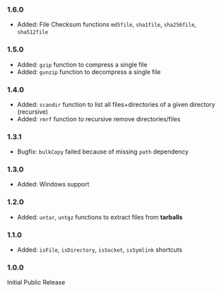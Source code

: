 ### 1.6.0 ###
* Added: File Checksum functions `md5file`, `sha1file`, `sha256file`, `sha512file`

### 1.5.0 ###
* Added: `gzip` function to compress a single file
* Added: `gunzip` function to decompress a single file

### 1.4.0 ###
* Added: `scandir` function to list all files+directories of a given directory (recursive)
* Added: `rmrf` function to recursive remove directories/files

### 1.3.1 ###
* Bugfix: `bulkCopy` failed because of missing `path` dependency

### 1.3.0 ###
* Added: Windows support

### 1.2.0 ###
* Added: `untar`, `untgz` functions to extract files from **tarballs**

### 1.1.0 ###
* Added: `isFile`, `isDirectory`, `isSocket`, `isSymlink` shortcuts

### 1.0.0 ###
Initial Public Release
